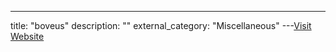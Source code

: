 ---
title: "boveus"
description: ""
external_category: "Miscellaneous"
---[Visit Website](https://github.com/boveus)

